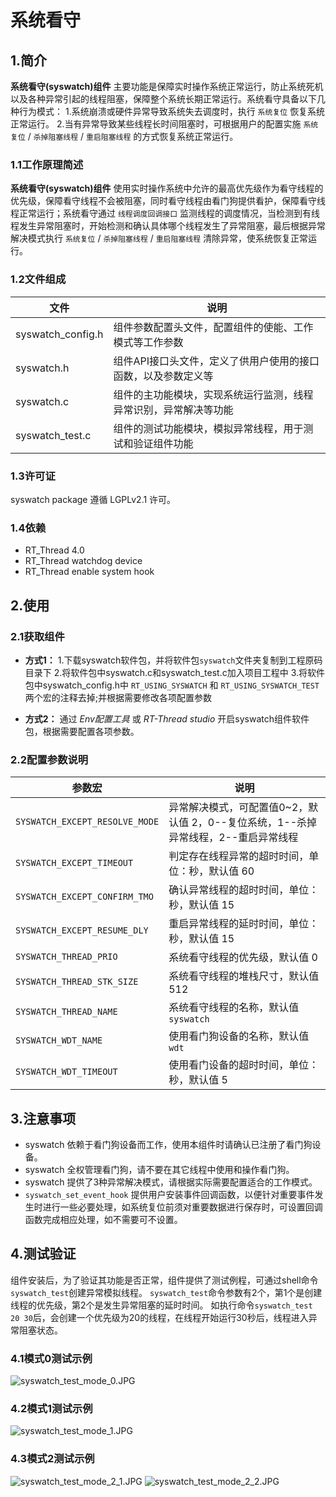 ﻿# 系统看守

## 1.简介

**系统看守(syswatch)组件** 主要功能是保障实时操作系统正常运行，防止系统死机以及各种异常引起的线程阻塞，保障整个系统长期正常运行。系统看守具备以下几种行为模式：
1.系统崩溃或硬件异常导致系统失去调度时，执行 `系统复位` 恢复系统正常运行。
2.当有异常导致某些线程长时间阻塞时，可根据用户的配置实施 `系统复位` / `杀掉阻塞线程` / `重启阻塞线程` 的方式恢复系统正常运行。

### 1.1工作原理简述 

**系统看守(syswatch)组件** 使用实时操作系统中允许的最高优先级作为看守线程的优先级，保障看守线程不会被阻塞，同时看守线程由看门狗提供看护，保障看守线程正常运行；系统看守通过 `线程调度回调接口` 监测线程的调度情况，当检测到有线程发生异常阻塞时，开始检测和确认具体哪个线程发生了异常阻塞，最后根据异常解决模式执行  `系统复位` / `杀掉阻塞线程` / `重启阻塞线程` 清除异常，使系统恢复正常运行。

### 1.2文件组成

|文件|说明|
|----|----|
|syswatch_config.h|组件参数配置头文件，配置组件的使能、工作模式等工作参数|
|syswatch.h|组件API接口头文件，定义了供用户使用的接口函数，以及参数定义等|
|syswatch.c|组件的主功能模块，实现系统运行监测，线程异常识别，异常解决等功能|
|syswatch_test.c|组件的测试功能模块，模拟异常线程，用于测试和验证组件功能|

### 1.3许可证

syswatch package 遵循 LGPLv2.1 许可。

### 1.4依赖

- RT_Thread 4.0
- RT_Thread watchdog device
- RT_Thread enable system hook

## 2.使用

### 2.1获取组件

- **方式1：**
1.下载syswatch软件包，并将软件包`syswatch`文件夹复制到工程原码目录下
2.将软件包中syswatch.c和syswatch_test.c加入项目工程中
3.将软件包中syswatch_config.h中 `RT_USING_SYSWATCH` 和 `RT_USING_SYSWATCH_TEST` 两个宏的注释去掉;并根据需要修改各项配置参数

- **方式2：**
通过 *Env配置工具* 或 *RT-Thread studio* 开启syswatch组件软件包，根据需要配置各项参数。

### 2.2配置参数说明

|参数宏|说明|
|----|----|
|`SYSWATCH_EXCEPT_RESOLVE_MODE`|异常解决模式，可配置值0~2，默认值 2，0--复位系统，1--杀掉异常线程，2--重启异常线程
|`SYSWATCH_EXCEPT_TIMEOUT`|判定存在线程异常的超时时间，单位：秒，默认值 60
|`SYSWATCH_EXCEPT_CONFIRM_TMO`|确认异常线程的超时时间，单位：秒，默认值 15
|`SYSWATCH_EXCEPT_RESUME_DLY`|重启异常线程的延时时间，单位：秒，默认值 15
|`SYSWATCH_THREAD_PRIO`|系统看守线程的优先级，默认值 0
|`SYSWATCH_THREAD_STK_SIZE`|系统看守线程的堆栈尺寸，默认值 512
|`SYSWATCH_THREAD_NAME`|系统看守线程的名称，默认值 `syswatch`
|`SYSWATCH_WDT_NAME`|使用看门狗设备的名称，默认值 `wdt`
|`SYSWATCH_WDT_TIMEOUT`|使用看门设备的超时时间，单位：秒，默认值 5

## 3.注意事项

- syswatch 依赖于看门狗设备而工作，使用本组件时请确认已注册了看门狗设备。
- syswatch 全权管理看门狗，请不要在其它线程中使用和操作看门狗。
- syswatch 提供了3种异常解决模式，请根据实际需要配置适合的工作模式。
- `syswatch_set_event_hook` 提供用户安装事件回调函数，以便针对重要事件发生时进行一些必要处理，如系统复位前须对重要数据进行保存时，可设置回调函数完成相应处理，如不需要可不设置。

## 4.测试验证

组件安装后，为了验证其功能是否正常，组件提供了测试例程，可通过shell命令`syswatch_test`创建异常模拟线程。
`syswatch_test`命令参数有2个，第1个是创建线程的优先级，第2个是发生异常阻塞的延时时间。
如执行命令`syswatch_test 20 30`后，会创建一个优先级为20的线程，在线程开始运行30秒后，线程进入异常阻塞状态。

### 4.1模式0测试示例

![syswatch_test_mode_0.JPG](figures/syswatch_test_mode_0.JPG)

### 4.2模式1测试示例

![syswatch_test_mode_1.JPG](figures/syswatch_test_mode_1.JPG)

### 4.3模式2测试示例

![syswatch_test_mode_2_1.JPG](figures/syswatch_test_mode_2_1.JPG)
![syswatch_test_mode_2_2.JPG](figures/syswatch_test_mode_2_2.JPG)




